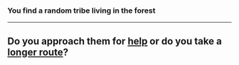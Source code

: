 ### You find a random tribe living in the forest
---
## Do you approach them for [help](choice11.md) or do you take a [longer route](choice12.md)?
